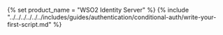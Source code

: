 {% set product_name = "WSO2 Identity Server" %}
{% include "../../../../../../includes/guides/authentication/conditional-auth/write-your-first-script.md" %}
